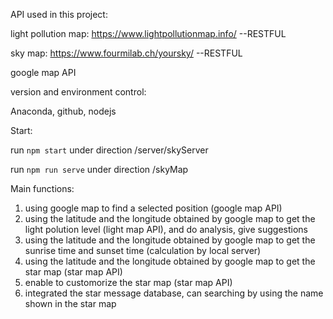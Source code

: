 API used in this project:

light pollution map: https://www.lightpollutionmap.info/ --RESTFUL

sky map: https://www.fourmilab.ch/yoursky/ --RESTFUL

google map API

version and environment control:

Anaconda, github, nodejs

Start:

run `npm start` under direction  /server/skyServer 

run `npm run serve` under direction /skyMap

Main functions:

1. using google map to find a selected position (google map API)
2. using the latitude and the longitude obtained by google map to get the light polution level (light map API), and do analysis, give suggestions
3. using the latitude and the longitude obtained by google map to get the sunrise time and sunset time (calculation by local server)
4. using the latitude and the longitude obtained by google map to get the star map (star map API)
5. enable to customorize the star map (star map API)
6. integrated the star message database, can searching by using the name shown in the star map

